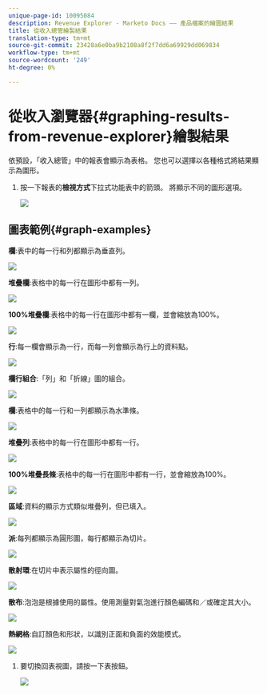 ```yaml
---
unique-page-id: 10095084
description: Revenue Explorer - Marketo Docs —— 產品檔案的繪圖結果
title: 從收入總管繪製結果
translation-type: tm+mt
source-git-commit: 23428a6e0ba9b2108a8f2f7dd6a69929dd069834
workflow-type: tm+mt
source-wordcount: '249'
ht-degree: 0%

---
```



# 從收入瀏覽器{#graphing-results-from-revenue-explorer}繪製結果

依預設，「收入總管」中的報表會顯示為表格。 您也可以選擇以各種格式將結果顯示為圖形。

1. 按一下報表的&#x200B;**檢視方式**&#x200B;下拉式功能表中的箭頭。 將顯示不同的圖形選項。

   ![](assets/one-1.png)

## 圖表範例{#graph-examples}

**欄**:表中的每一行和列都顯示為垂直列。

![](assets/column.png)

**堆疊欄**:表格中的每一行在圖形中都有一列。

![](assets/stacked-column.png)

**100%堆疊欄**:表格中的每一行在圖形中都有一欄，並會縮放為100%。

![](assets/100-stacked-column.png)

**行**:每一欄會顯示為一行，而每一列會顯示為行上的資料點。

![](assets/line.png)

**欄行組合**:「列」和「折線」圖的組合。

![](assets/column-line-combo.png)

**欄**:表格中的每一行和一列都顯示為水準條。

![](assets/bar.png)

**堆疊列**:表格中的每一行在圖形中都有一行。

![](assets/stacked-bar.png)

**100%堆疊長條**:表格中的每一行在圖形中都有一行，並會縮放為100%。

![](assets/100-stacked-bar.png)

**區域**:資料的顯示方式類似堆疊列，但已填入。

![](assets/area.png)

**派**:每列都顯示為圓形圖，每行都顯示為切片。

![](assets/pie.png)

**散射環**:在切片中表示屬性的徑向圖。

![](assets/sunburst.png)

**散布**:泡泡是根據使用的屬性。使用測量對氣泡進行顏色編碼和／或確定其大小。

![](assets/scatter.png)

**熱網格**:自訂顏色和形狀，以識別正面和負面的效能模式。

![](assets/heat-grid.png)

1. 要切換回表視圖，請按一下表按鈕。

   ![](assets/two-1.png)

